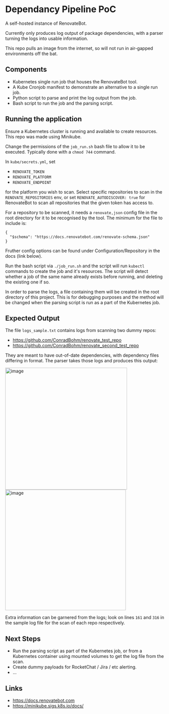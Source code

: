 # Dependancy Pipeline PoC

A self-hosted instance of RenovateBot.

Currently only produces log output of package dependencies, with a parser turning the logs into usable information.

This repo pulls an image from the internet, so will not run in air-gapped environments off the bat.

## Components
- Kubernetes single run job that houses the RenovateBot tool.
- A Kube Cronjob manifest to demonstrate an alternative to a single run job.
- Python script to parse and print the log output from the job.
- Bash script to run the job and the parsing script.

## Running the application
Ensure a Kubernetes cluster is running and available to create resources. This repo was made using Minikube.

Change the permissions of the `job_run.sh` bash file to allow it to be executed. Typically done with a `chmod 744` command.

In `kube/secrets.yml`, set 
- `RENOVATE_TOKEN` 
- `RENOVATE_PLATFORM` 
- `RENOVATE_ENDPOINT` 

for the platform you wish to scan. Select specific repositories to scan in the `RENOVATE_REPOSITORIES` env, or set `RENOVATE_AUTODISCOVER: true` for RenovateBot to scan all repositories that the given token has access to.

For a repository to be scanned, it needs a `renovate,json` config file in the root directory for it to be recognised by the 
tool. The minimum for the file to include is:
```
{
  "$schema": "https://docs.renovatebot.com/renovate-schema.json"
}
```
Fruther config options can be found under Configuration/Repository in the docs (link below).

Run the bash script via `./job_run.sh` and the script will run `kubectl` commands to create the job and it's resources. The
script will detect whether a job of the same name already exists before running, and deleting the existing one if so. 

In order to parse the logs, a file containing them will be created in the root directory of this project. This is for debugging 
purposes and the method will be changed when the parsing script is run as a part of the Kubernetes job.

## Expected Output
The file `logs_sample.txt` contains logs from scanning two dummy repos:
- https://github.com/ConradBohm/renovate_test_repo
- https://github.com/ConradBohm/renovate_second_test_repo

They are meant to have out-of-date dependencies, with dependency files differing in format. The parser takes those logs and produces this output:

<img width="386" alt="image" src="https://github.com/ConradBohm/dependancy_pipeline_pof/assets/37579805/0835d56c-d0b7-458a-bd95-07ddd0c5437c">
<img width="382" alt="image" src="https://github.com/ConradBohm/dependancy_pipeline_pof/assets/37579805/135e5509-325a-44f3-b429-302bcefac509">


Extra information can be garnered from the logs; look on lines `161` and `316` in the sample log file for the scan of each repo respectively.

## Next Steps
- Run the parsing script as part of the Kubernetes job, or from a Kubernetes container using mounted volumes to get the log file from the scan.
- Create dummy payloads for RocketChat / Jira / etc alerting.
- ...

## Links
- https://docs.renovatebot.com
- https://minikube.sigs.k8s.io/docs/
